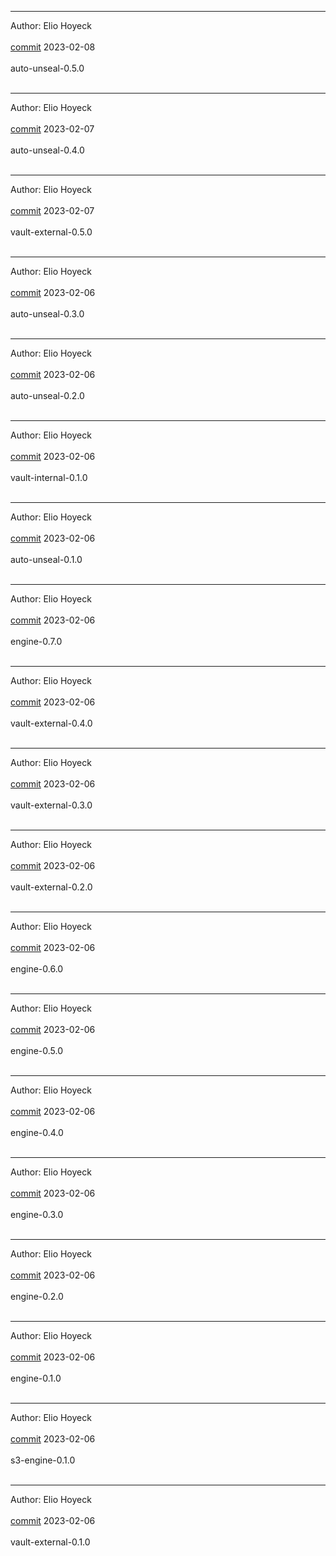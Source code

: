 
-------------------------------------------------------------

Author: Elio Hoyeck  <br></br>
 [commit](https://github.com/Eliohoyeck/terraform-aws-privatemodule/commit/6cf51a1fe6c695b46b8c7d9421e17a7cce036539)	 2023-02-08 <br></br>
 auto-unseal-0.5.0 <br></br>


-------------------------------------------------------------

Author: Elio Hoyeck  <br></br>
 [commit](https://github.com/Eliohoyeck/terraform-aws-privatemodule/commit/01a440d1c0b1ad0949bcfc873ca5f2eba60de0fb)	 2023-02-07 <br></br>
 auto-unseal-0.4.0 <br></br>


-------------------------------------------------------------

Author: Elio Hoyeck  <br></br>
 [commit](https://github.com/Eliohoyeck/terraform-aws-privatemodule/commit/6b5720023c091a503c1af90cb5b03cb1bc322248)	 2023-02-07 <br></br>
 vault-external-0.5.0 <br></br>


-------------------------------------------------------------

Author: Elio Hoyeck  <br></br>
 [commit](https://github.com/Eliohoyeck/terraform-aws-privatemodule/commit/05851dec3fa79010c8cd022b6a35c0630e782086)	 2023-02-06 <br></br>
 auto-unseal-0.3.0 <br></br>


-------------------------------------------------------------

Author: Elio Hoyeck  <br></br>
 [commit](https://github.com/Eliohoyeck/terraform-aws-privatemodule/commit/c9f22975e6f9deb3b5a4e75ec8556444206501a8)	 2023-02-06 <br></br>
 auto-unseal-0.2.0 <br></br>


-------------------------------------------------------------

Author: Elio Hoyeck  <br></br>
 [commit](https://github.com/Eliohoyeck/terraform-aws-privatemodule/commit/f5898588afcae337655b796bdbf4e1d6bafaa38b)	 2023-02-06 <br></br>
 vault-internal-0.1.0 <br></br>


-------------------------------------------------------------

Author: Elio Hoyeck  <br></br>
 [commit](https://github.com/Eliohoyeck/terraform-aws-privatemodule/commit/e2b89ed09fa1f730d1bbf6b194a409d60201461a)	 2023-02-06 <br></br>
 auto-unseal-0.1.0 <br></br>


-------------------------------------------------------------

Author: Elio Hoyeck  <br></br>
 [commit](https://github.com/Eliohoyeck/terraform-aws-privatemodule/commit/4e97ffe4bde13eddd51b56c38a455a9e976d9d2e)	 2023-02-06 <br></br>
 engine-0.7.0 <br></br>


-------------------------------------------------------------

Author: Elio Hoyeck  <br></br>
 [commit](https://github.com/Eliohoyeck/terraform-aws-privatemodule/commit/48c6d11f90f98b7502d2b352b9b4637decdf2d9d)	 2023-02-06 <br></br>
 vault-external-0.4.0 <br></br>


-------------------------------------------------------------

Author: Elio Hoyeck  <br></br>
 [commit](https://github.com/Eliohoyeck/terraform-aws-privatemodule/commit/5c9c449d32f4828426ba36eb772ad7f3c9b83d3a)	 2023-02-06 <br></br>
 vault-external-0.3.0 <br></br>


-------------------------------------------------------------

Author: Elio Hoyeck  <br></br>
 [commit](https://github.com/Eliohoyeck/terraform-aws-privatemodule/commit/80ad6d7c3aa98a683be43befa9a651753825f219)	 2023-02-06 <br></br>
 vault-external-0.2.0 <br></br>


-------------------------------------------------------------

Author: Elio Hoyeck  <br></br>
 [commit](https://github.com/Eliohoyeck/terraform-aws-privatemodule/commit/14a454a6f1aa8295cf77ebc549bd0d5177582c10)	 2023-02-06 <br></br>
 engine-0.6.0 <br></br>


-------------------------------------------------------------

Author: Elio Hoyeck  <br></br>
 [commit](https://github.com/Eliohoyeck/terraform-aws-privatemodule/commit/c4661a3e802f658d9be92bac388070a86b653f78)	 2023-02-06 <br></br>
 engine-0.5.0 <br></br>


-------------------------------------------------------------

Author: Elio Hoyeck  <br></br>
 [commit](https://github.com/Eliohoyeck/terraform-aws-privatemodule/commit/bfdc626ad9d51e78ddd72dc5428e6d27662bee8c)	 2023-02-06 <br></br>
 engine-0.4.0 <br></br>


-------------------------------------------------------------

Author: Elio Hoyeck  <br></br>
 [commit](https://github.com/Eliohoyeck/terraform-aws-privatemodule/commit/f3ad9522baa97c3bcad1011bbe0711e73992aa97)	 2023-02-06 <br></br>
 engine-0.3.0 <br></br>


-------------------------------------------------------------

Author: Elio Hoyeck  <br></br>
 [commit](https://github.com/Eliohoyeck/terraform-aws-privatemodule/commit/ed1cf267d240c88d11ed9ab9067f45fb84e89f56)	 2023-02-06 <br></br>
 engine-0.2.0 <br></br>


-------------------------------------------------------------

Author: Elio Hoyeck  <br></br>
 [commit](https://github.com/Eliohoyeck/terraform-aws-privatemodule/commit/b4b5374f4c03f991138ff1a41009385bfd98a6ba)	 2023-02-06 <br></br>
 engine-0.1.0 <br></br>


-------------------------------------------------------------

Author: Elio Hoyeck  <br></br>
 [commit](https://github.com/Eliohoyeck/terraform-aws-privatemodule/commit/df6cc46c0d05aa847265901e3835c8c881e9f38c)	 2023-02-06 <br></br>
 s3-engine-0.1.0 <br></br>


-------------------------------------------------------------

Author: Elio Hoyeck  <br></br>
 [commit](https://github.com/Eliohoyeck/terraform-aws-privatemodule/commit/df6cc46c0d05aa847265901e3835c8c881e9f38c)	 2023-02-06 <br></br>
 vault-external-0.1.0 <br></br>


